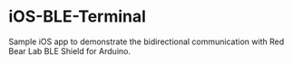 iOS-BLE-Terminal
================

Sample iOS app to demonstrate the bidirectional communication with Red Bear Lab BLE Shield for Arduino.
